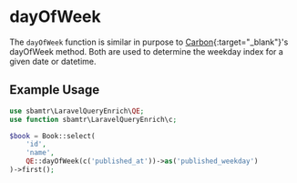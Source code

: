 # dayOfWeek

The `dayOfWeek` function is similar in purpose to [Carbon](https://carbon.nesbot.com/){:target="_blank"}'s dayOfWeek
method. Both are used to determine the weekday index for a given date or datetime.

## Example Usage

```php
use sbamtr\LaravelQueryEnrich\QE;
use function sbamtr\LaravelQueryEnrich\c;

$book = Book::select(
    'id',
    'name',
    QE::dayOfWeek(c('published_at'))->as('published_weekday')
)->first();
```
